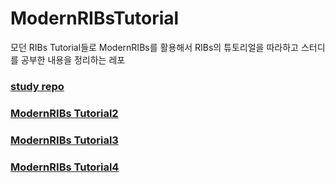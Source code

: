 # ModernRIBsTutorial
모던 RIBs Tutorial들로 ModernRIBs를 활용해서 RIBs의 튜토리얼을 따라하고 스터디를 공부한 내용을 정리하는 레포

### [study repo](https://github.com/DevVenusK/RIBsTurorial)

### [ModernRIBs Tutorial2](https://github.com/pastapeter/ModernRIBsTutorial/blob/master/Tutorial%20%EC%84%A4%EB%AA%85/Tutorial%202.md)

### [ModernRIBs Tutorial3](https://github.com/pastapeter/ModernRIBsTutorial/blob/master/Tutorial%20%EC%84%A4%EB%AA%85/Tutorial%203.md)

### [ModernRIBs Tutorial4](https://github.com/pastapeter/ModernRIBsTutorial/blob/master/Tutorial%20%EC%84%A4%EB%AA%85/iOS%20Tutorial%204.md)
